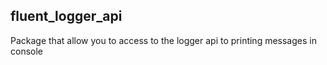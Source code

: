 ## fluent_logger_api
Package that allow you to access to the logger api to printing messages in console